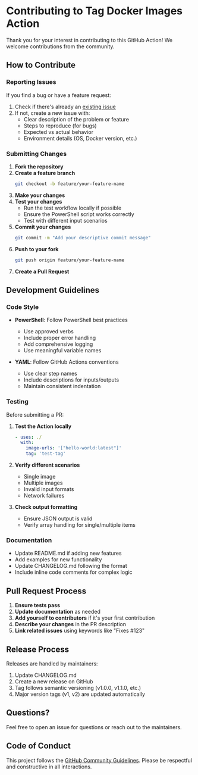 # Contributing to Tag Docker Images Action

Thank you for your interest in contributing to this GitHub Action! We welcome contributions from the community.

## How to Contribute

### Reporting Issues

If you find a bug or have a feature request:

1. Check if there's already an [existing issue](https://github.com/optivem/tag-docker-images-action/issues)
2. If not, create a new issue with:
   - Clear description of the problem or feature
   - Steps to reproduce (for bugs)
   - Expected vs actual behavior
   - Environment details (OS, Docker version, etc.)

### Submitting Changes

1. **Fork the repository**
2. **Create a feature branch**
   ```bash
   git checkout -b feature/your-feature-name
   ```
3. **Make your changes**
4. **Test your changes**
   - Run the test workflow locally if possible
   - Ensure the PowerShell script works correctly
   - Test with different input scenarios
5. **Commit your changes**
   ```bash
   git commit -m "Add your descriptive commit message"
   ```
6. **Push to your fork**
   ```bash
   git push origin feature/your-feature-name
   ```
7. **Create a Pull Request**

## Development Guidelines

### Code Style

- **PowerShell**: Follow PowerShell best practices
  - Use approved verbs
  - Include proper error handling
  - Add comprehensive logging
  - Use meaningful variable names

- **YAML**: Follow GitHub Actions conventions
  - Use clear step names
  - Include descriptions for inputs/outputs
  - Maintain consistent indentation

### Testing

Before submitting a PR:

1. **Test the Action locally**
   ```yaml
   - uses: ./
     with:
       image-urls: '["hello-world:latest"]'
       tag: 'test-tag'
   ```

2. **Verify different scenarios**
   - Single image
   - Multiple images
   - Invalid input formats
   - Network failures

3. **Check output formatting**
   - Ensure JSON output is valid
   - Verify array handling for single/multiple items

### Documentation

- Update README.md if adding new features
- Add examples for new functionality
- Update CHANGELOG.md following the format
- Include inline code comments for complex logic

## Pull Request Process

1. **Ensure tests pass**
2. **Update documentation** as needed
3. **Add yourself to contributors** if it's your first contribution
4. **Describe your changes** in the PR description
5. **Link related issues** using keywords like "Fixes #123"

## Release Process

Releases are handled by maintainers:

1. Update CHANGELOG.md
2. Create a new release on GitHub
3. Tag follows semantic versioning (v1.0.0, v1.1.0, etc.)
4. Major version tags (v1, v2) are updated automatically

## Questions?

Feel free to open an issue for questions or reach out to the maintainers.

## Code of Conduct

This project follows the [GitHub Community Guidelines](https://docs.github.com/en/github/site-policy/github-community-guidelines). Please be respectful and constructive in all interactions.